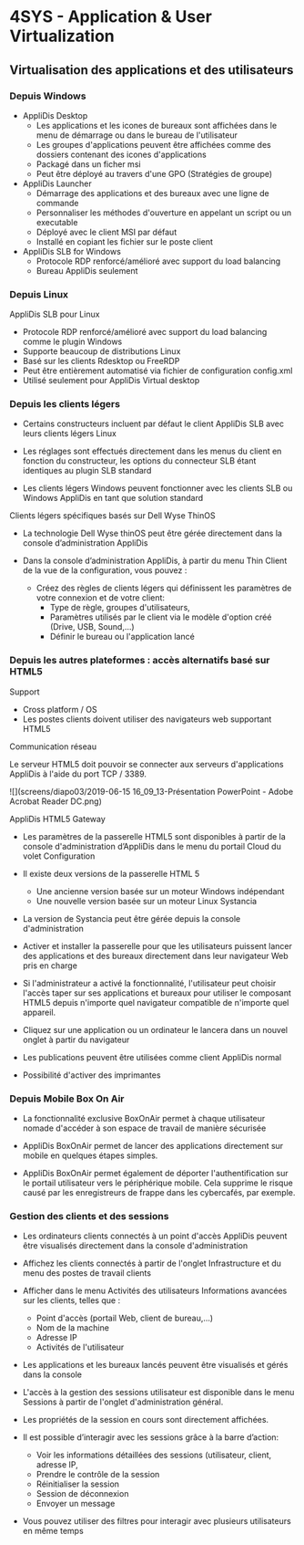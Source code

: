 # 4SYS - Application & User Virtualization

## Virtualisation des applications et des utilisateurs

### Depuis Windows

- AppliDis Desktop
  - Les applications et les icones de bureaux sont affichées dans le menu de démarrage ou dans le bureau de l'utilisateur
  - Les groupes d'applications peuvent être affichées comme des dossiers contenant des icones d'applications
  - Packagé dans un ficher msi
  - Peut être déployé au travers d'une GPO (Stratégies de groupe)
- AppliDis Launcher
  - Démarrage des applications et des bureaux avec une ligne de commande
  - Personnaliser les méthodes d'ouverture en appelant un script ou un executable
  - Déployé avec le client MSI par défaut
  - Installé en copiant les fichier sur le poste client
- AppliDis SLB for Windows
  - Protocole RDP renforcé/amélioré avec support du load balancing
  - Bureau AppliDis seulement

### Depuis Linux

AppliDis SLB pour Linux

- Protocole RDP renforcé/amélioré avec support du load balancing comme le plugin Windows
- Supporte beaucoup de distributions Linux
- Basé sur les clients Rdesktop ou FreeRDP
- Peut être entièrement automatisé via fichier de configuration config.xml
- Utilisé seulement pour AppliDis Virtual desktop

### Depuis les clients légers

- Certains constructeurs incluent par défaut le client AppliDis SLB avec leurs clients légers Linux

- Les réglages sont effectués directement dans les menus du client en fonction du constructeur, les options du connecteur SLB étant identiques au plugin SLB standard

- Les clients légers Windows peuvent fonctionner avec les clients SLB ou Windows AppliDis en tant que solution standard

Clients légers spécifiques basés sur Dell Wyse ThinOS

- La technologie Dell Wyse thinOS peut être gérée directement dans la console d’administration AppliDis

- Dans la console d’administration AppliDis, à partir du menu Thin Client de la vue de la configuration, vous pouvez :
  - Créez des règles de clients légers qui définissent les paramètres de votre connexion et de votre client:
    - Type de règle, groupes d'utilisateurs,
    - Paramètres utilisés par le client via le modèle d'option créé (Drive, USB, Sound,…)
    - Définir le bureau ou l'application lancé

### Depuis les autres plateformes : accès alternatifs basé sur HTML5

Support

- Cross platform / OS
- Les postes clients doivent utiliser des navigateurs web supportant HTML5

Communication réseau

Le serveur HTML5 doit pouvoir se connecter aux serveurs d'applications AppliDis à l'aide du port TCP / 3389.

![](screens/diapo03/2019-06-15 16_09_13-Présentation PowerPoint - Adobe Acrobat Reader DC.png)

AppliDis HTML5 Gateway

- Les paramètres de la passerelle HTML5 sont disponibles à partir de la console d'administration d’AppliDis dans le menu du portail Cloud du volet Configuration

- Il existe deux versions de la passerelle HTML 5
  - Une ancienne version basée sur un moteur Windows indépendant
  - Une nouvelle version basée sur un moteur Linux Systancia

- La version de Systancia peut être gérée depuis la console d'administration

- Activer et installer la passerelle pour que les utilisateurs puissent lancer des applications
  et des bureaux directement dans leur navigateur Web pris en charge

- Si l'administrateur a activé la fonctionnalité, l'utilisateur peut choisir l'accès
  taper sur ses applications et bureaux pour utiliser le composant HTML5
  depuis n'importe quel navigateur compatible de n'importe quel appareil.

- Cliquez sur une application ou un ordinateur le lancera dans un nouvel onglet à partir du
  navigateur

- Les publications peuvent être utilisées comme client AppliDis normal

- Possibilité d'activer des imprimantes

### Depuis Mobile Box On Air

- La fonctionnalité exclusive BoxOnAir permet à chaque utilisateur nomade d'accéder à son espace de travail de manière sécurisée

- AppliDis BoxOnAir permet de lancer des applications directement sur mobile en quelques étapes simples.

- AppliDis BoxOnAir permet également de déporter l'authentification sur le portail utilisateur vers le périphérique mobile. Cela supprime le risque causé par les enregistreurs de frappe dans les cybercafés, par exemple.

### Gestion des clients et des sessions

- Les ordinateurs clients connectés à un point d'accès AppliDis peuvent être visualisés
  directement dans la console d'administration

- Affichez les clients connectés à partir de l'onglet Infrastructure et du menu des postes de travail clients

- Afficher dans le menu Activités des utilisateurs Informations avancées sur les clients, telles que :
  - Point d'accès (portail Web, client de bureau,…)
  - Nom de la machine
  - Adresse IP
  - Activités de l'utilisateur

- Les applications et les bureaux lancés peuvent être visualisés et gérés dans la
  console

- L'accès à la gestion des sessions utilisateur est disponible dans le menu Sessions
  à partir de l'onglet d'administration général.

- Les propriétés de la session en cours sont directement affichées.

- Il est possible d’interagir avec les sessions grâce à la barre d’action:
  - Voir les informations détaillées des sessions (utilisateur, client, adresse IP,
  - Prendre le contrôle de la session
  - Réinitialiser la session
  - Session de déconnexion
  - Envoyer un message

- Vous pouvez utiliser des filtres pour interagir avec plusieurs utilisateurs en même temps